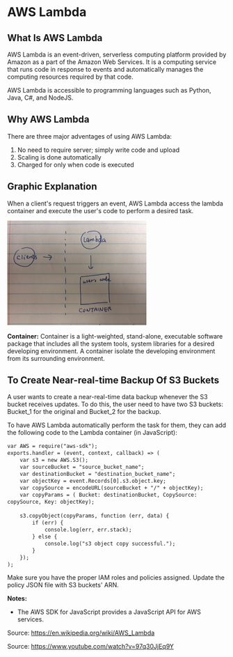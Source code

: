 # AWS Lambda

## What Is AWS Lambda

AWS Lambda is an event-driven, serverless computing platform provided by Amazon as a part of the Amazon Web Services. It is a computing service that runs code in response to events and automatically manages the computing resources required by that code.

AWS Lambda is accessible to programming languages such as Python, Java, C#, and NodeJS.


## Why AWS Lambda

There are three major adventages of using AWS Lambda:
1. No need to require server; simply write code and upload
2. Scaling is done automatically
3. Charged for only when code is executed


## Graphic Explanation

When a client's request triggers an event, AWS Lambda access the lambda container and execute the user's code to perform a desired task.

<img src="https://github.com/joyliao07/django_review/blob/concepts/Concepts/assets/aws_lambda.jpeg" alt="aws_lambda">

**Container:** Container is a light-weighted, stand-alone, executable software package that includes all the system tools, system libraries for a desired developing environment. A container isolate the developing environment from its surrounding environment. 

## To Create Near-real-time Backup Of S3 Buckets

A user wants to create a near-real-time data backup whenever the S3 bucket receives updates. To do this, the user need to have two S3 buckets: Bucket_1 for the original and Bucket_2 for the backup. 

To have AWS Lambda automatically perform the task for them, they can add the following code to the Lambda container (in JavaScript):

    var AWS = require("aws-sdk");
    exports.handler = (event, context, callback) => (
        var s3 = new AWS.S3();
        var sourceBucket = "source_bucket_name";
        var destinationBucket = "destination_bucket_name";
        var objectKey = event.Records[0].s3.object.key;
        var copySource = encodeURL(sourceBucket + "/" + objectKey);
        var copyParams = ( Bucket: destinationBucket, CopySource: copySource, Key: objectKey);

        s3.copyObject(copyParams, function (err, data) {
            if (err) {
                console.log(err, err.stack);
            } else {
                console.log("s3 object copy successful.");
            }
        });
    );


Make sure you have the proper IAM roles and policies assigned. Update the policy JSON file with S3 buckets' ARN.


**Notes:**
- The AWS SDK for JavaScript provides a JavaScript API for AWS services.




Source: https://en.wikipedia.org/wiki/AWS_Lambda

Source: https://www.youtube.com/watch?v=97q30JjEq9Y
